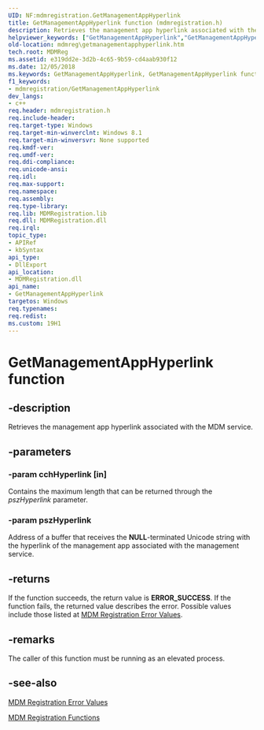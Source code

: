 ```yaml
---
UID: NF:mdmregistration.GetManagementAppHyperlink
title: GetManagementAppHyperlink function (mdmregistration.h)
description: Retrieves the management app hyperlink associated with the MDM service.helpviewer_keywords: ["GetManagementAppHyperlink","GetManagementAppHyperlink function [MDM Registration]","mdmreg.getmanagementapphyperlink","mdmregistration/GetManagementAppHyperlink"]
old-location: mdmreg\getmanagementapphyperlink.htm
tech.root: MDMReg
ms.assetid: e319dd2e-3d2b-4c65-9b59-cd4aab930f12
ms.date: 12/05/2018
ms.keywords: GetManagementAppHyperlink, GetManagementAppHyperlink function [MDM Registration], mdmreg.getmanagementapphyperlink, mdmregistration/GetManagementAppHyperlink
f1_keywords:
- mdmregistration/GetManagementAppHyperlink
dev_langs:
- c++
req.header: mdmregistration.h
req.include-header: 
req.target-type: Windows
req.target-min-winverclnt: Windows 8.1
req.target-min-winversvr: None supported
req.kmdf-ver: 
req.umdf-ver: 
req.ddi-compliance: 
req.unicode-ansi: 
req.idl: 
req.max-support: 
req.namespace: 
req.assembly: 
req.type-library: 
req.lib: MDMRegistration.lib
req.dll: MDMRegistration.dll
req.irql: 
topic_type:
- APIRef
- kbSyntax
api_type:
- DllExport
api_location:
- MDMRegistration.dll
api_name:
- GetManagementAppHyperlink
targetos: Windows
req.typenames: 
req.redist: 
ms.custom: 19H1
---
```


# GetManagementAppHyperlink function


## -description


Retrieves the management app hyperlink associated with the MDM service.


## -parameters




### -param cchHyperlink [in]

Contains the maximum length that can be returned through the <i>pszHyperlink</i> 
      parameter.


### -param pszHyperlink

Address of a buffer that receives the <b>NULL</b>-terminated Unicode string with the 
      hyperlink of the management app associated with the management service.


## -returns



If the function succeeds, the return value is <b>ERROR_SUCCESS</b>. If the function 
      fails, the returned value describes the error. Possible values include those listed at 
      <a href="https://docs.microsoft.com/windows/desktop/MDMReg/mdm-registration-constants">MDM Registration Error Values</a>.




## -remarks



The caller of this function must be running as an elevated process.




## -see-also




<a href="https://docs.microsoft.com/windows/desktop/MDMReg/mdm-registration-constants">MDM Registration Error Values</a>



<a href="https://docs.microsoft.com/windows/desktop/MDMReg/mdm-registration-functions">MDM Registration Functions</a>
 

 

